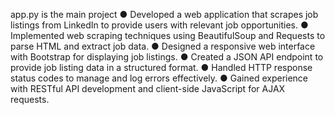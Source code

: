app.py is the main project 
●	Developed a web application that scrapes job listings from LinkedIn to provide users with relevant job opportunities.
●	Implemented web scraping techniques using BeautifulSoup and Requests to parse HTML and extract job data.
●	Designed a responsive web interface with Bootstrap for displaying job listings.
●	Created a JSON API endpoint to provide job listing data in a structured format.
●	Handled HTTP response status codes to manage and log errors effectively.
●	Gained experience with RESTful API development and client-side JavaScript for AJAX requests.
